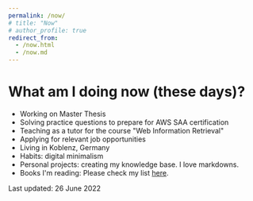 ```yaml
---
permalink: /now/
# title: "Now"
# author_profile: true
redirect_from: 
  - /now.html
  - /now.md
---
```

What am I doing now (these days)?
=====

* Working on Master Thesis
* Solving practice questions to prepare for AWS SAA certification
* Teaching as a tutor for the course "Web Information Retrieval"
* Applying for relevant job opportunities
* Living in Koblenz, Germany
* Habits: digital minimalism
* Personal projects: creating my knowledge base. I love markdowns.
* Books I'm reading: Please check my list [here](https://www.goodreads.com/user/show/5350472-aditya-mehta).


Last updated: 26 June 2022